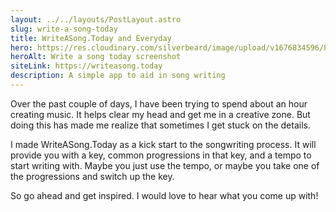 ```yaml
---
layout: ../../layouts/PostLayout.astro
slug: write-a-song-today
title: WriteASong.Today and Everyday
hero: https://res.cloudinary.com/silverbeard/image/upload/v1676834596/Portfolio/project%20pictures/writeasongtoday_bsd7ba.png
heroAlt: Write a song today screenshot
siteLink: https://writeasong.today
description: A simple app to aid in song writing
---
```


Over the past couple of days, I have been trying to spend about an hour creating music. It helps clear my head and get me in a creative zone. But doing this has made me realize that sometimes I get stuck on the details.

I made WriteASong.Today as a kick start to the songwriting process. It will provide you with a key, common progressions in that key, and a tempo to start writing with. Maybe you just use the tempo, or maybe you take one of the progressions and switch up the key.

So go ahead and get inspired. I would love to hear what you come up with!
